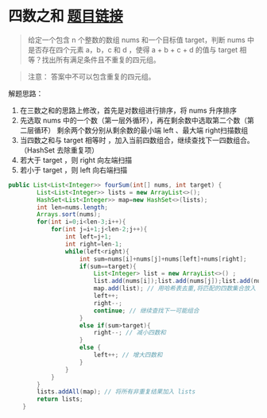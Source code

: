 ﻿#  四数之和 [题目链接](https://leetcode-cn.com/problems/4sum/)

> 给定一个包含 n 个整数的数组 nums 和一个目标值 target，判断 nums 中是否存在四个元素 a，b，c 和 d ，使得 a +
> b + c + d 的值与 target 相等？找出所有满足条件且不重复的四元组。

> 注意：
> 答案中不可以包含重复的四元组。

解题思路：

 1. 在三数之和的思路上修改，首先是对数组进行排序，将 nums 升序排序 
 2. 先选取 nums 中的一个数（第一层外循环），再在剩余数中选取第二个数（第二层循环）  剩余两个数分别从剩余数的最小端 left 、最大端 right扫描数组 
 3. 当四数之和与 target 相等时 ，加入当前四数组合，继续查找下一四数组合。（HashSet 去除重复项）
 4. 若大于 target ，则 right 向左端扫描
 5. 若小于 target ，则 left 向右端扫描

```java
public List<List<Integer>> fourSum(int[] nums, int target) {
        List<List<Integer>> lists = new ArrayList<>();
        HashSet<List<Integer>> map=new HashSet<>(lists);
        int len=nums.length;
        Arrays.sort(nums);
        for(int i=0;i<len-3;i++){
            for(int j=i+1;j<len-2;j++){
                int left=j+1;
                int right=len-1;
                while(left<right){
                    int sum=nums[i]+nums[j]+nums[left]+nums[right];
                    if(sum==target){
                        List<Integer> list = new ArrayList<>() ;
                        list.add(nums[i]);list.add(nums[j]);list.add(nums[left]);list.add(nums[right]);
                        map.add(list); // 用哈希表去重,将匹配的四数集合放入 map
                        left++;
                        right--;
                        continue; // 继续查找下一可能组合
                    }
                    else if(sum>target){
                        right--; // 减小四数和
                    }
                    else {
                        left++; // 增大四数和
                    }
                }
            }
        }
        lists.addAll(map); // 将所有非重复结果加入 lists
        return lists;
    }
```

